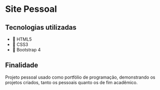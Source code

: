 # Site Pessoal
## Tecnologias utilizadas
- :orange_book: HTML5
- :blue_book: CSS3
- :green_book: Bootstrap 4

## Finalidade
Projeto pessoal usado como portfólio de programação, demonstrando os projetos criados, tanto os pessoais quanto os de fim acadêmico.